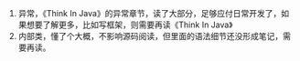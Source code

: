 1. 异常，《Think In Java》的异常章节，读了大部分，足够应付日常开发了，如果想要了解更多，比如写框架，则需要再读《Think In Java》
2. 内部类，懂了个大概，不影响源码阅读，但里面的语法细节还没形成笔记，需要再读。